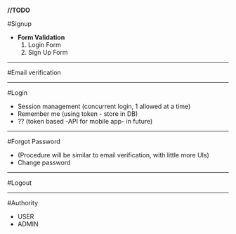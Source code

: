 **//TODO**

#Signup
- **Form Validation** <br>
	1. Login Form <br>
	2. Sign Up Form

---
#Email verification

---
#Login

- Session management (concurrent login, 1 allowed at a time)
- Remember me (using token - store in DB)
- ?? (token based -API for mobile app- in future)

---
#Forgot Password

- (Procedure will be similar to email verification, with little more UIs)
- Change password

---
#Logout

---
#Authority
- USER
- ADMIN
